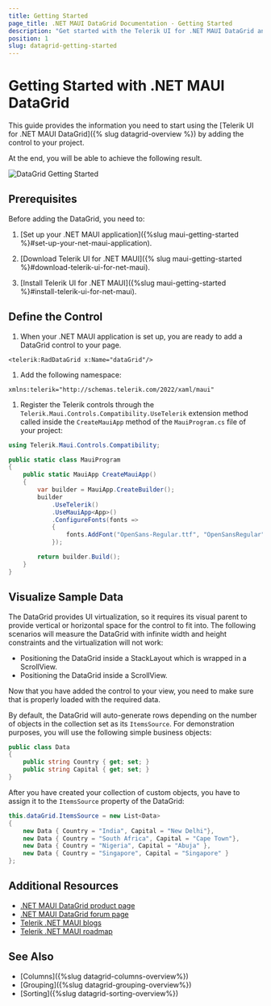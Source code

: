 ```yaml
---
title: Getting Started
page_title: .NET MAUI DataGrid Documentation - Getting Started
description: "Get started with the Telerik UI for .NET MAUI DataGrid and add the control to your .NET MAUI project."
position: 1
slug: datagrid-getting-started
---
```


# Getting Started with .NET MAUI DataGrid

This guide provides the information you need to start using the [Telerik UI for .NET MAUI DataGrid]({% slug datagrid-overview %}) by adding the control to your project.

At the end, you will be able to achieve the following result.

![DataGrid Getting Started](images/datagrid-itemssource.png)

## Prerequisites

Before adding the DataGrid, you need to:

1. [Set up your .NET MAUI application]({%slug maui-getting-started %}#set-up-your-net-maui-application).

1. [Download Telerik UI for .NET MAUI]({% slug maui-getting-started %}#download-telerik-ui-for-net-maui).

1. [Install Telerik UI for .NET MAUI]({%slug maui-getting-started %}#install-telerik-ui-for-net-maui).

## Define the Control

1. When your .NET MAUI application is set up, you are ready to add a DataGrid control to your page.

```XAML
<telerik:RadDataGrid x:Name="dataGrid"/>
```

1. Add the following namespace:

```XAML
xmlns:telerik="http://schemas.telerik.com/2022/xaml/maui"
```

1. Register the Telerik controls through the `Telerik.Maui.Controls.Compatibility.UseTelerik` extension method called inside the `CreateMauiApp` method of the `MauiProgram.cs` file of your project:

```C#
using Telerik.Maui.Controls.Compatibility;

public static class MauiProgram
{
	public static MauiApp CreateMauiApp()
	{
		var builder = MauiApp.CreateBuilder();
		builder
			.UseTelerik()
			.UseMauiApp<App>()
			.ConfigureFonts(fonts =>
			{
				fonts.AddFont("OpenSans-Regular.ttf", "OpenSansRegular");
			});

		return builder.Build();
	}
}
```

## Visualize Sample Data

The DataGrid provides UI virtualization, so it requires its visual parent to provide vertical or horizontal space for the control to fit into. The following scenarios will measure the DataGrid with infinite width and height constraints and the virtualization will not work:

- Positioning the DataGrid inside a StackLayout which is wrapped in a ScrollView.
- Positioning the DataGrid inside a ScrollView.

Now that you have added the control to your view, you need to make sure that is properly loaded with the required data.

By default, the DataGrid will auto-generate rows depending on the number of objects in the collection set as its `ItemsSource`. For demonstration purposes, you will use the following simple business objects:

```C#
public class Data
{
	public string Country { get; set; }
	public string Capital { get; set; }
}
```

After you have created your collection of custom objects, you have to assign it to the `ItemsSource` property of the DataGrid:

```C#
this.dataGrid.ItemsSource = new List<Data>
{
	new Data { Country = "India", Capital = "New Delhi"},
	new Data { Country = "South Africa", Capital = "Cape Town"},
	new Data { Country = "Nigeria", Capital = "Abuja" },
	new Data { Country = "Singapore", Capital = "Singapore" }
};
```

## Additional Resources

- [.NET MAUI DataGrid product page](https://www.telerik.com/maui-ui/datagrid)
- [.NET MAUI DataGrid forum page](https://www.telerik.com/forums/maui?tagId=1801)
- [Telerik .NET MAUI blogs](https://www.telerik.com/blogs/mobile-net-maui)
- [Telerik .NET MAUI roadmap](https://www.telerik.com/support/whats-new/maui-ui/roadmap)

## See Also

- [Columns]({%slug datagrid-columns-overview%})
- [Grouping]({%slug datagrid-grouping-overview%})
- [Sorting]({%slug datagrid-sorting-overview%})
